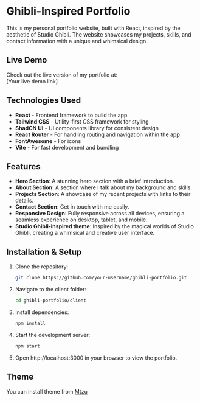 # Ghibli-Inspired Portfolio

This is my personal portfolio website, built with React, inspired by the aesthetic of Studio Ghibli. The website showcases my projects, skills, and contact information with a unique and whimsical design.



## Live Demo

Check out the live version of my portfolio at:  
[Your live demo link]


## Technologies Used

- **React** - Frontend framework to build the app
- **Tailwind CSS** - Utility-first CSS framework for styling
- **ShadCN UI** - UI components library for consistent design
- **React Router** - For handling routing and navigation within the app
- **FontAwesome** - For icons
- **Vite** - For fast development and bundling

## Features

- **Hero Section**: A stunning hero section with a brief introduction.
- **About Section**: A section where I talk about my background and skills.
- **Projects Section**: A showcase of my recent projects with links to their details.
- **Contact Section**: Get in touch with me easily.
- **Responsive Design**: Fully responsive across all devices, ensuring a seamless experience on desktop, tablet, and mobile.
- **Studio Ghibli-inspired theme**: Inspired by the magical worlds of Studio Ghibli, creating a whimsical and creative user interface.

## Installation & Setup

1. Clone the repository:

   ```bash
   git clone https://github.com/your-username/ghibli-portfolio.git
   
2. Navigate to the client folder:

   ```bash
   cd ghibli-portfolio/client
   
3. Install dependencies:

   ```bash
   npm install
   
4. Start the development server:

   ```bash
   npm start
   
5. Open http://localhost:3000 in your browser to view the portfolio.

   

## Theme


You can install theme from [Mtzu](https://matsu-theme.vercel.app/?ref=kulkarniankita)

